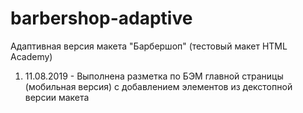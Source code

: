 # barbershop-adaptive
Адаптивная версия макета "Барбершоп" (тестовый макет HTML Academy)

1. 11.08.2019 - Выполнена разметка по БЭМ главной страницы (мобильная версия) с добавлением элементов из декстопной версии макета
